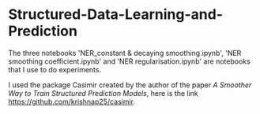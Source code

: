 # Structured-Data-Learning-and-Prediction
 The three notebooks 'NER_constant & decaying smoothing.ipynb', 'NER smoothing coefficient.ipynb' and 'NER regularisation.ipynb' are notebooks that I use to do experiments.
 
 I used the package Casimir created by the author of the paper _A Smoother Way to Train Structured Prediction Models_, here is the link https://github.com/krishnap25/casimir.
